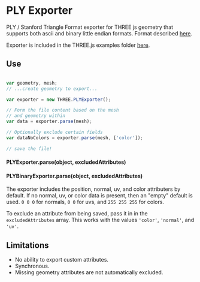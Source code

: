 # PLY Exporter
PLY / Stanford Triangle Format exporter for THREE js geometry that supports both ascii and binary little endian formats. Format described [here](http://paulbourke.net/dataformats/ply/).

Exporter is included in the THREE.js examples folder [here](https://github.com/mrdoob/three.js/blob/dev/examples/js/exporters/PLYExporter.js).

## Use

```js

var geometry, mesh;
// ...create geometry to export...

var exporter = new THREE.PLYExporter();

// Form the file content based on the mesh
// and geometry within
var data = exporter.parse(mesh);

// Optionally exclude certain fields
var dataNoColors = exporter.parse(mesh, ['color']);

// save the file!
```

#### PLYExporter.parse(object, excludedAttributes)
#### PLYBinaryExporter.parse(object, excludedAttributes)

The exporter includes the position, normal, uv, and color attributers by default. If no normal, uv, or color data is present, then an "empty" default is used. `0 0 0` for normals, `0 0` for uvs, and `255 255 255` for colors.

To exclude an attribute from being saved, pass it in in the `excludedAttributes` array. This works with the values `'color'`, `'normal'`, and `'uv'`.

## Limitations

- No ability to export custom attributes.
- Synchronous.
- Missing geometry attributes are not automatically excluded.
